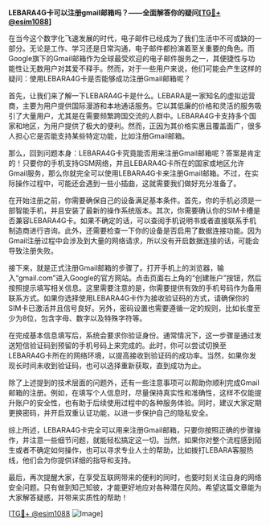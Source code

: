 **LEBARA4G卡可以注册gmail邮箱吗？——全面解答你的疑问[[TG💪+ @esim1088](https://t.me/s/esim1088)]**

在当今这个数字化飞速发展的时代，电子邮件已经成为了我们生活中不可或缺的一部分。无论是工作、学习还是日常沟通，电子邮件都扮演着至关重要的角色。而Google旗下的Gmail邮箱作为全球最受欢迎的电子邮件服务之一，其便捷性与功能性让无数用户对其爱不释手。然而，对于一些用户来说，他们可能会产生这样的疑问：使用LEBARA4G卡是否能够成功注册Gmail邮箱呢？

首先，让我们来了解一下LEBARA4G卡是什么。LEBARA是一家知名的虚拟运营商，主要为用户提供国际漫游和本地通话服务。它以其低廉的价格和灵活的服务吸引了大量用户，尤其是在需要频繁跨国交流的人群中。LEBARA4G卡支持多个国家和地区，为用户提供了极大的便利。然而，正因为其价格实惠且覆盖面广，很多人担心它是否能支持某些特定功能，比如注册Gmail邮箱。

那么，回到问题本身：LEBARA4G卡究竟能否用来注册Gmail邮箱呢？答案是肯定的！只要你的手机支持GSM网络，并且LEBARA4G卡所在的国家或地区允许Gmail服务，那么你就完全可以使用LEBARA4G卡来注册Gmail邮箱。不过，在实际操作过程中，可能还会遇到一些小插曲，这就需要我们做好充分准备了。

在开始注册之前，你需要确保自己的设备满足基本条件。首先，你的手机必须是一部智能手机，并且安装了最新的操作系统版本。其次，你需要确认你的SIM卡槽是否兼容LEBARA4G卡。如果不确定的话，可以查阅手机说明书或者直接联系手机制造商进行咨询。此外，还需要检查一下你的设备是否启用了数据连接功能。因为Gmail注册过程中会涉及到大量的网络请求，所以没有开启数据连接的话，可能会导致注册失败。

接下来，就是正式注册Gmail邮箱的步骤了。打开手机上的浏览器，输入“gmail.com”进入Google的官方网站。点击页面右上角的“创建账户”按钮，然后按照提示填写相关信息。这里需要注意的是，你需要提供有效的手机号码作为备用联系方式。如果你选择使用LEBARA4G卡作为接收验证码的方式，请确保你的SIM卡已激活并且信号良好。另外，密码设置也需要遵循一定的规则，比如长度至少为8位，包含字母、数字以及特殊字符等。

在完成基本信息填写后，系统会要求你验证身份。通常情况下，这一步骤是通过发送短信验证码到预留的手机号码上来完成的。此时，你可以尝试切换至LEBARA4G卡所在的网络环境，以提高接收到验证码的成功率。当然，如果你发现长时间未收到验证码，也可以选择重新获取，直到成功为止。

除了上述提到的技术层面的问题外，还有一些注意事项可以帮助你顺利完成Gmail邮箱的注册。例如，在填写个人信息时，尽量保持真实性和准确性，这样不仅能提升账户的安全性，也有助于后续使用过程中的各种服务体验。同时，建议大家定期更换密码，并开启双重认证功能，以进一步保护自己的隐私安全。

综上所述，LEBARA4G卡完全可以用来注册Gmail邮箱，只要你按照正确的步骤操作，并注意一些细节问题，就能轻松搞定这一切。当然，如果你对整个流程感到陌生或者不确定如何操作，也可以寻求专业人士的帮助，比如拨打LEBARA客服热线，他们会为你提供详细的指导和支持。

最后，再次提醒大家，在享受互联网带来的便利的同时，也要时刻关注自身的网络安全问题。只有做到知己知彼，才能更好地应对各种潜在风险。希望这篇文章能为大家解答疑惑，并带来实质性的帮助！

[[TG💪+ @esim1088](https://t.me/s/esim1088) ![Image](https://i.postimg.cc/4NQfJmqS/Snipaste-2025-05-13-00-14-12.png)]